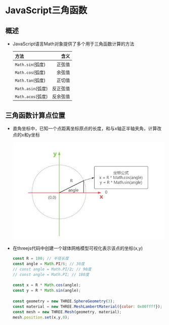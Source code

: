 # JavaScript三角函数

## 概述

+ JavaScript语言Math对象提供了多个用于三角函数计算的方法

  | 方法              |     含义 |
  | :---------------- | -------: |
  | `Math.sin`(弧度)  |   正弦值 |
  | `Math.cos`(弧度)  |   余弦值 |
  | `Math.tan`(弧度)  |   正切值 |
  | `Math.asin`(弧度) | 反正弦值 |
  | `Math.acos`(弧度) | 反余弦值 |

## 三角函数计算点位置

+ 直角坐标中，已知一个点距离坐标原点的长度，和与x轴正半轴夹角，计算改点的x和y坐标

  ![alt text](images/三角函数计算点坐标xy.jpg)

+ 在threejs代码中创建一个球体网格模型可视化表示该点的坐标(x,y)

  ```js
  const R = 100; // 半径长度
  const angle = Math.PI/6; // 30度
  // const angle = Math.PI/2; // 90度
  // const angle = Math.PI; // 180度

  const x = R * Math.cos(angle);
  const y = R * Math.sin(angle);

  const geometry = new THREE.SphereGeometry(3);
  const material = new THREE.MeshLambertMaterial({color: 0x00ffff});
  const mesh = new THREE.Mesh(geometry, material);
  mesh.position.set(x,y,0);
  ```
